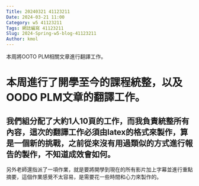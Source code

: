 ```yaml
---
Title: 20240321 41123211
Date: 2024-03-21 11:00
Category: w5 41123211
Tags: 網誌編寫 41123211
Slug: 2024-Spring-w5-blog-41123211
Author: kmol
---
```


本周將OOTO PLM相關文章進行翻譯工作。

<!-- PELICAN_END_SUMMARY -->

# 本周進行了開學至今的課程統整，以及OODO PLM文章的翻譯工作。 
我們組分配了大約1人10頁的工作，而我負責統整所有內容，這次的翻譯工作必須由latex的格式來製作，算是一個新的挑戰，之前從來沒有用過類似的方式進行報告的製作，不知道成效會如何。
-
另外老師還指派了一項作業，就是要將開學到現在的所有影片加上字幕並進行重點摘要，這個作業感覺不太容易，是需要花一些時間和心力來製作的。